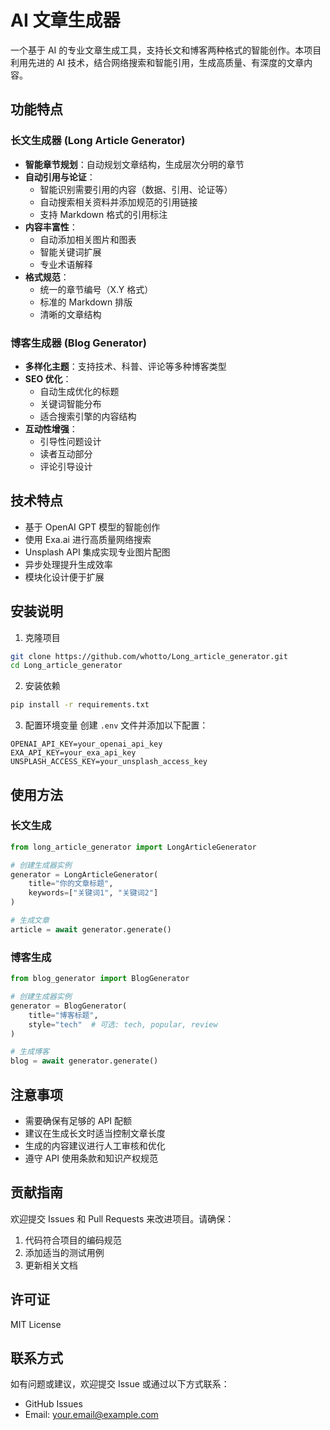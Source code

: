 # AI 文章生成器

一个基于 AI 的专业文章生成工具，支持长文和博客两种格式的智能创作。本项目利用先进的 AI 技术，结合网络搜索和智能引用，生成高质量、有深度的文章内容。

## 功能特点

### 长文生成器 (Long Article Generator)

- **智能章节规划**：自动规划文章结构，生成层次分明的章节
- **自动引用与论证**：
  - 智能识别需要引用的内容（数据、引用、论证等）
  - 自动搜索相关资料并添加规范的引用链接
  - 支持 Markdown 格式的引用标注
- **内容丰富性**：
  - 自动添加相关图片和图表
  - 智能关键词扩展
  - 专业术语解释
- **格式规范**：
  - 统一的章节编号（X.Y 格式）
  - 标准的 Markdown 排版
  - 清晰的文章结构

### 博客生成器 (Blog Generator)

- **多样化主题**：支持技术、科普、评论等多种博客类型
- **SEO 优化**：
  - 自动生成优化的标题
  - 关键词智能分布
  - 适合搜索引擎的内容结构
- **互动性增强**：
  - 引导性问题设计
  - 读者互动部分
  - 评论引导设计

## 技术特点

- 基于 OpenAI GPT 模型的智能创作
- 使用 Exa.ai 进行高质量网络搜索
- Unsplash API 集成实现专业图片配图
- 异步处理提升生成效率
- 模块化设计便于扩展

## 安装说明

1. 克隆项目
```bash
git clone https://github.com/whotto/Long_article_generator.git
cd Long_article_generator
```

2. 安装依赖
```bash
pip install -r requirements.txt
```

3. 配置环境变量
创建 `.env` 文件并添加以下配置：
```
OPENAI_API_KEY=your_openai_api_key
EXA_API_KEY=your_exa_api_key
UNSPLASH_ACCESS_KEY=your_unsplash_access_key
```

## 使用方法

### 长文生成

```python
from long_article_generator import LongArticleGenerator

# 创建生成器实例
generator = LongArticleGenerator(
    title="你的文章标题",
    keywords=["关键词1", "关键词2"]
)

# 生成文章
article = await generator.generate()
```

### 博客生成

```python
from blog_generator import BlogGenerator

# 创建生成器实例
generator = BlogGenerator(
    title="博客标题",
    style="tech"  # 可选: tech, popular, review
)

# 生成博客
blog = await generator.generate()
```

## 注意事项

- 需要确保有足够的 API 配额
- 建议在生成长文时适当控制文章长度
- 生成的内容建议进行人工审核和优化
- 遵守 API 使用条款和知识产权规范

## 贡献指南

欢迎提交 Issues 和 Pull Requests 来改进项目。请确保：

1. 代码符合项目的编码规范
2. 添加适当的测试用例
3. 更新相关文档

## 许可证

MIT License

## 联系方式

如有问题或建议，欢迎提交 Issue 或通过以下方式联系：

- GitHub Issues
- Email: your.email@example.com
